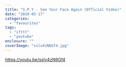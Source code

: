 ```yaml
---
title: "S.P.Y - See Your Face Again (Official Video)"
date: "2019-05-17"
categories: 
  - "favourites"
tags: 
  - "ifttt"
  - "youtube"
enclosure: ""
coverImage: "sslv4zN6Gf4.jpg"
---
```


https://youtu.be/sslv4zN6Gf4
